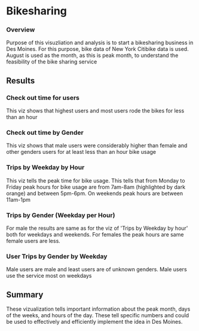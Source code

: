 # Bikesharing

### Overview 
Purpose of this visuzliation and analysis is to start a bikesharing business in Des Moines. For this purpose, bike data of New York Citibike data is used. 
August is used as the month, as this is peak month, to understand the feasibility of the bike sharing service 

## Results

### Check out time for users

This viz shows that highest users and most users rode the bikes for less than an hour

### Check out time by Gender

This viz shows that male users were considerably higher than female and other genders users for at least less than an hour bike usage

### Trips by Weekday by Hour
This viz tells the peak time for bike usage. This tells that from Monday to Friday peak hours for bike usage are from 7am-8am (highlighted by dark orange) and between 5pm-6pm. On weekends peak hours are between 11am-1pm 

### Trips by Gender (Weekday per Hour)

For male the results are same as for the viz of 'Trips by Weekday by hour' both for weekdays and weekends. For females the peak hours are same female users are less.

### User Trips by Gender by Weekday

Male users are male and least users are of unknown genders. 
Male users use the service most on weekdays 

## Summary
These vizualization tells important information about the peak month, days of the weeks, and hours of the day.
These tell specific numbers and could be used to effectively and efficiently implement the idea in Des Moines. 
